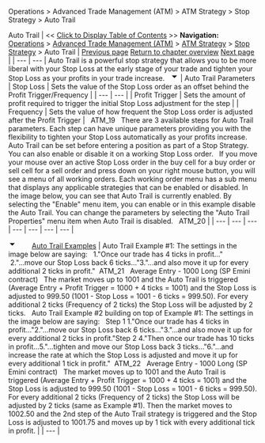 ﻿
Operations \> Advanced Trade Management (ATM) \> ATM Strategy \> Stop Strategy \> Auto Trail

Auto Trail
| \<\< [Click to Display Table of Contents](auto_trail.md) \>\> **Navigation:**     [Operations](operations.md) \> [Advanced Trade Management (ATM)](advanced_trade_management_atm.md) \> [ATM Strategy](atm_strategy.md) \> [Stop Strategy](stop_strategy.md) \> Auto Trail | [Previous page](auto_breakeven.md) [Return to chapter overview](stop_strategy.md) [Next page](manage_atm_strategy_templates.md) |
| --- | --- |
Auto Trail is a powerful stop strategy that allows you to be more liberal with your Stop Loss at the early stage of your trade and tighten your Stop Loss as your profits in your trade increase.
 
![tog_minus](tog_minus.gif)
| Auto Trail Parameters   | Stop Loss | Sets the value of the Stop Loss order as an offset behind the Profit Trigger/Frequency | | --- | --- | | Profit Trigger | Sets the amount of profit required to trigger the initial Stop Loss adjustment for the step | | Frequency | Sets the value of how frequent the Stop Loss order is adjusted after the Profit Trigger |      ATM_19   There are 3 available steps for Auto Trail parameters. Each step can have unique parameters providing you with the flexibility to tighten your Stop Loss automatically as your profits increase. Auto Trail can be set before entering a position as part of a Stop Strategy. You can also enable or disable it on a working Stop Loss order.   If you move your mouse over an active Stop Loss order in the buy cell for a buy order or sell cell for a sell order and press down on your right mouse button, you will see a menu of all working orders. Each working order menu has a sub menu that displays any applicable strategies that can be enabled or disabled. In the image below, you can see that Auto Trail is currently enabled. By selecting the "Enable" menu item, you can enable or in this example disable the Auto Trail. You can change the parameters by selecting the "Auto Trail Properties" menu item when Auto Trail is disabled.   ATM_20 |
| --- | --- | --- | --- | --- | --- | --- |

![tog_minus](tog_minus.gif)        [Auto Trail Examples](javascript:HMToggle('toggle','AutoTrailExamples','AutoTrailExamples_ICON'))
| Auto Trail Example \#1: The settings in the image below are saying:   1\."Once our trade has 4 ticks in profit..."  2\."...move our Stop Loss back 6 ticks..."3\."...and also move it up for every additional 2 ticks in profit."  ATM_21   Average Entry \- 1000 Long (SP Emini contract)   The market moves up to 1001 and the Auto Trail is triggered (Average Entry \+ Profit Trigger \= 1000 \+ 4 ticks \= 1001\) and the Stop Loss is adjusted to 999\.50 (1001 \- Stop Loss \= 1001 \- 6 ticks \= 999\.50\). For every additional 2 ticks (Frequency of 2 ticks) the Stop Loss will be adjusted by 2 ticks.   Auto Trail Example \#2 building on top of Example \#1: The settings in the image below are saying:   Step 1 1\."Once our trade has 4 ticks in profit..."2\."...move our Stop Loss back 6 ticks..."3\."...and also move it up for every additional 2 ticks in profit."Step 2 4\."Then once our trade has 10 ticks in profit...5\."...tighten and move our Stop Loss back 3 ticks..."6\."...and increase the rate at which the Stop Loss is adjusted and move it up for every additional 1 tick in profit."  ATM_22   Average Entry \- 1000 Long (SP Emini contract)   The market moves up to 1001 and the Auto Trail is triggered (Average Entry \+ Profit Trigger \= 1000 \+ 4 ticks \= 1001\) and the Stop Loss is adjusted to 999\.50 (1001 \- Stop Loss \= 1001 \- 6 ticks \= 999\.50\). For every additional 2 ticks (Frequency of 2 ticks) the Stop Loss will be adjusted by 2 ticks (same as Example \#1\). Then the market moves to 1002\.50 and the 2nd step of the Auto Trail strategy is triggered and the Stop Loss is adjusted to 1001\.75 and moves up by 1 tick with every additional tick in profit. |
| --- |
